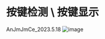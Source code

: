 # 按键检测 \ 按键显示
 AnJmJmCe_2023.5.18
![image](https://github.com/underline233/AnJmJmCe_2023.5.18/blob/master/Snipaste_2023-06-11_15-43-33.png)

